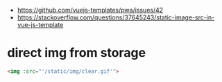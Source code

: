 * https://github.com/vuejs-templates/pwa/issues/42
* https://stackoverflow.com/questions/37645243/static-image-src-in-vue-js-template

# direct img from storage

```html
<img :src="'/static/img/clear.gif'">
```

